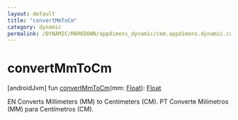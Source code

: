```yaml
---
layout: default
title: "convertMmToCm"
category: dynamic
permalink: /DYNAMIC/MARKDOWN/appdimens_dynamic/com.appdimens.dynamic.code/-app-dimens-physical-units/convert-mm-to-cm.html
---
```


# convertMmToCm

[androidJvm]
fun [convertMmToCm](convert-mm-to-cm.md)(mm: [Float](https://kotlinlang.org/api/core/kotlin-stdlib/kotlin/-float/index.html)): [Float](https://kotlinlang.org/api/core/kotlin-stdlib/kotlin/-float/index.html)

EN Converts Millimeters (MM) to Centimeters (CM). PT Converte Milímetros (MM) para Centímetros (CM).